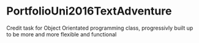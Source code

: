 # PortfolioUni2016TextAdventure
Credit task for Object Orientated programming class, progressivly built up to be more and more flexible and functional
